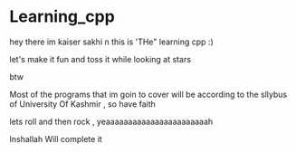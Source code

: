 # Learning_cpp

hey there im kaiser sakhi n  this is 'THe" learning cpp :)

let's make it fun and toss it while looking at stars

btw

Most of the programs that im goin to cover will be according to the sllybus of University Of Kashmir , so have faith 

lets roll and then rock , yeaaaaaaaaaaaaaaaaaaaaaaah 

Inshallah Will complete it 